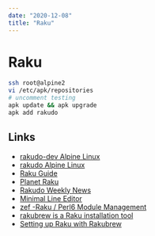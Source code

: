 ```yaml
---
date: "2020-12-08"
title: "Raku"
---
```

<!-- markdownlint-disable MD025 -->
# Raku
<!-- markdownlint-enable MD025 -->

```bash
ssh root@alpine2
vi /etc/apk/repositories
# uncomment testing
apk update && apk upgrade
apk add rakudo
```

## Links

<!-- markdownlint-disable MD034 -->
* [rakudo-dev Alpine Linux](https://pkgs.alpinelinux.org/contents?branch=edge&name=rakudo-dev&arch=aarch64&repo=testing)
* [rakudo Alpine Linux](https://pkgs.alpinelinux.org/package/edge/testing/aarch64/rakudo)
* [Raku Guide](https://raku.guide/#_installing_raku)
* [Planet Raku](https://planet.raku.org/)
* [Rakudo Weekly News](https://rakudoweekly.blog/)
* [Minimal Line Editor](https://github.com/antirez/linenoise)
* [zef -Raku / Perl6 Module Management](https://github.com/ugexe/zef)
* [rakubrew is a Raku installation tool](https://rakubrew.org/)
* [Setting up Raku with Rakubrew](https://randomgeekery.org/post/2020/05/setting-up-raku-with-rakubrew/)

<!-- markdownlint-enable MD034 -->

